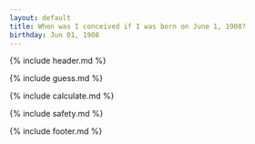 ```yaml
---
layout: default
title: When was I conceived if I was born on June 1, 1908?
birthday: Jun 01, 1908
---
```


{% include header.md %}

{% include guess.md %}

{% include calculate.md %}

{% include safety.md %}

{% include footer.md %}



